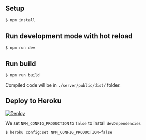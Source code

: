 ## Setup

```bash
$ npm install
```

## Run development mode with hot reload

```bash
$ npm run dev
```

## Run build

```bash
$ npm run build
```

Compiled code will be in `./server/public/dist/` folder.

## Deploy to Heroku

[![Deploy](https://www.herokucdn.com/deploy/button.png)](https://heroku.com/deploy)

We set `NPM_CONFIG_PRODUCTION` to `false` to install `devDependencies`

```bash
$ heroku config:set NPM_CONFIG_PRODUCTION=false
```
